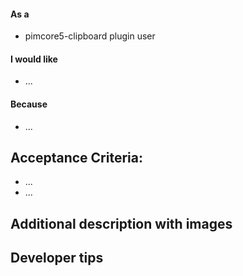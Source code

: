 #### As a
* pimcore5-clipboard plugin user
#### I would like
* ...
#### Because
* ...

## Acceptance Criteria:
* ...
* ...

## Additional description with images

## Developer tips
